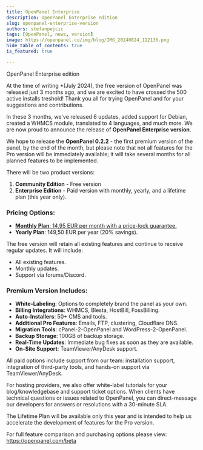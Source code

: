 ```yaml
---
title: OpenPanel Enterprise
description: OpenPanel Enterprise edition
slug: openpanel-enterprise-version
authors: stefanpejcic
tags: [OpenPanel, news, version]
image: https://openpanel.co/img/blog/IMG_20240824_112136.png
hide_table_of_contents: true
is_featured: true

---
```


OpenPanel Enterprise edition

<!--truncate-->



At the time of writing *(July 2024), the free version of OpenPanel was released just 3 months ago, and we are excited to have crossed the 500 active installs treshold! Thank you all for trying OpenPanel and for your suggestions and contributions.

In these 3 months, we've released 6 updates, added support for Debian, created a WHMCS module, translated to 4 languages, and much more.
We are now proud to announce the release of **OpenPanel Enterprise version**.

We hope to release the **OpenPanel 0.2.2** - the first premium version of the panel, by the end of the month, but please note that not all features for the Pro version will be immediately available; it will take several months for all planned features to be implemented.

There will be two product versions:
1. **Community Edition** - Free version
2. **Enterprise Edition** - Paid version with monthly, yearly, and a lifetime plan (this year only).

### Pricing Options:
- [**Monthly Plan**: 14,95 EUR per month with a price-lock guarantee.](https://my.openpanel.com/index.php?rp=/store/openpanel/enterprise-license)
- **Yearly Plan**: 149,50 EUR per year (20% savings).

The free version will retain all existing features and continue to receive regular updates. It will include:
- All existing features.
- Monthly updates.
- Support via forums/Discord.

### Premium Version Includes:
- **White-Labeling**: Options to completely brand the panel as your own.
- **Billing Integrations**: WHMCS, Blesta, HostBill, FossBilling.
- **Auto-Installers**: 50+ CMS and tools.
- **Additional Pro Features**: Emails, FTP, clustering, Cloudflare DNS.
- **Migration Tools**: cPanel-2-OpenPanel and WordPress-2-OpenPanel.
- **Backup Storage**: 100GB of backup storage.
- **Real-Time Updates**: Immediate bug fixes as soon as they are available.
- **On-Site Support**: TeamViewer/AnyDesk support.

All paid options include support from our team: installation support, integration of third-party tools, and hands-on support via TeamViewer/AnyDesk.

For hosting providers, we also offer white-label tutorials for your blog/knowledgebase and support ticket options. When clients have technical questions or issues related to OpenPanel, you can direct-message our developers for answers or resolutions with a 30-minute SLA.

The Lifetime Plan will be available only this year and is intended to help us accelerate the development of features for the Pro version.

For full feature comparison and purchasing options please view: https://openpanel.com/beta

